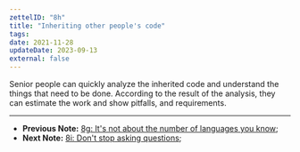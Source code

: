 ```yaml
---
zettelID: "8h"
title: "Inheriting other people's code"
tags:
date: 2021-11-28
updateDate: 2023-09-13
external: false
---
```


Senior people can quickly analyze the inherited code and understand the things that need to be done. According to the result of the analysis, they can estimate the work and show pitfalls, and requirements.

---

- **Previous Note:** [8g: It's not about the number of languages you know](/notes/8g/);
- **Next Note:** [8i: Don't stop asking questions](/notes/8i/);
